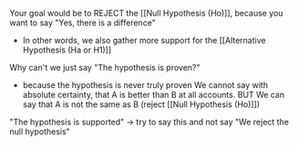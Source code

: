 Your goal would be to REJECT the [[Null Hypothesis (Ho)]], because you want to say "Yes, there is a difference"
- In other words, we also gather more support for the [[Alternative Hypothesis (Ha or H1)]]

Why can't we just say "The hypothesis is proven?"
- because the hypothesis is never truly proven
We cannot say with absolute certainty, that A is better than B at all accounts.
BUT
We can say that A is not the same as B (reject [[Null Hypothesis (Ho)]])

"The hypothesis is supported" $\rightarrow$ try to say this and not say "We reject the null hypothesis"